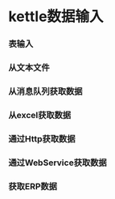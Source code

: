 # kettle数据输入>### 表输入### 从文本文件### 从消息队列获取数据### 从excel获取数据### 通过Http获取数据### 通过WebService获取数据### 获取ERP数据